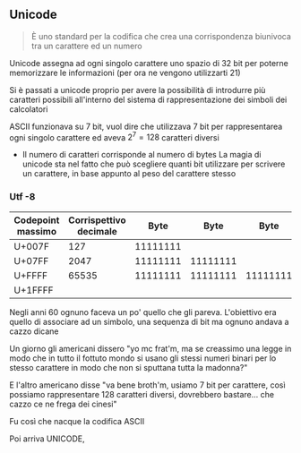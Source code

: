 ## Unicode

> È uno standard per la codifica che crea una corrispondenza biunivoca tra un carattere ed un numero 

Unicode assegna ad ogni singolo carattere uno spazio di 32 bit per poterne memorizzare le informazioni (per ora ne vengono utilizzarti 21)

Si è passati a unicode proprio per avere la possibilità di introdurre più caratteri possibili all'interno del sistema di rappresentazione dei simboli dei calcolatori

ASCII funzionava su 7 bit, vuol dire che utilizzava 7 bit per rappresentarea ogni singolo carattere ed aveva $2^7 = 128$ caratteri diversi

- Il numero di caratteri corrisponde al numero di bytes
La magia di unicode sta nel fatto che può scegliere quanti bit utilizzare per scrivere un carattere, in base appunto al peso del carattere stesso

### Utf -8

| Codepoint massimo | Corrispettivo decimale | Byte | Byte | Byte | Byte |
|-|-|-|-|-|-|
| U+007F | 127 | 11111111 | 
| U+07FF | 2047 | 11111111 | 11111111 
| U+FFFF |  65535 | 11111111 |11111111 | 11111111 |
| U+1FFFF | 

Negli anni 60 ognuno faceva un po' quello che gli pareva. L'obiettivo era quello di associare ad un simbolo, una sequenza di bit ma ognuno andava a cazzo dicane

Un giorno gli americani dissero "yo mc frat'm, ma se creassimo una legge in modo che in tutto il fottuto mondo si usano gli stessi numeri binari per lo stesso carattere in modo che non si sputtana tutta la madonna?"

E l'altro americano disse "va bene broth'm, usiamo 7 bit per carattere, così possiamo rappresentare 128 caratteri diversi, dovrebbero bastare... che cazzo ce ne frega dei cinesi"

Fu così che nacque la codifica ASCII

Poi arriva UNICODE, 
